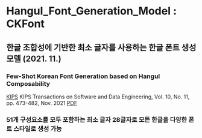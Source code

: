 # Hangul_Font_Generation_Model : CKFont
## 한글 조합성에 기반한 최소 글자를 사용하는 한글 폰트 생성 모델 (2021. 11.)
### Few-Shot Korean Font Generation based on Hangul Composability

 [KIPS](http://ktsde.kips.or.kr/digital-library/25120)
 KIPS Transactions on Software and Data Engineering, Vol. 10, No. 11, pp. 473-482, Nov. 2021
 [PDF](http://ktsde.kips.or.kr/digital-library/25120)
 
 ### 51개 구성요소를 모두 포함하는 최소 글자 28글자로 모든 한글을 다양한 폰트 스타일로 생성 가능
